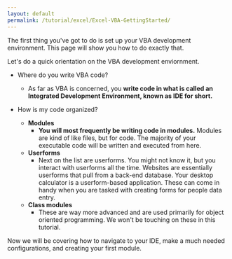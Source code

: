 ```yaml
---
layout: default
permalink: /tutorial/excel/Excel-VBA-GettingStarted/
---
```


The first thing you've got to do is set up your VBA development environment.  This page will show you how to do exactly that.    

Let's do a quick orientation on the VBA development enviornment.  

* Where do you write VBA code? 
	* As far as VBA is concerned, you **write code in what is called an Integrated Development Environment, known as IDE for short.**

* How is my code organized? 
	* **Modules**
		* **You will most frequently be writing code in modules.**  Modules are kind of like files, but for code.  The majority of your executable code will be written and executed from here. 
	* **Userforms**
		* Next on the list are userforms.  You might not know it, but you interact with userforms all the time.  Websites are essentially userforms that pull from a back-end database.  Your desktop calculator is a userform-based application.  These can come in handy when you are tasked with creating forms for people data entry. 
	* **Class modules**
		* These are way more advanced and are used primarily for object oriented programming.  We won't be touching on these in this tutorial. 

Now we will be covering how to navigate to your IDE, make a much needed configurations, and creating your first module. 


